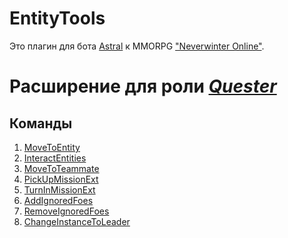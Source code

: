 # **EntityTools**
Это плагин для бота [Astral](https://www.neverwinter-bot.com/forums/index.php) к MMORPG ["Neverwinter Online"](https://www.arcgames.com/en/games/neverwinter/news).

# **Расширение для роли [*Quester*](./General/Glossary-RU.md#ref-Quester)**

## **Команды**
1. [MoveToEntity](Quester/Actions/MoveToEntity-RU.md)
2. [InteractEntities](Quester/Actions/InteractEntities-RU.md)
3. [MoveToTeammate](Quester/Actions/MoveToTeammate-RU.md)
4. [PickUpMissionExt](Quester/Actions/PickUpMissionExt-RU.md)
5. [TurnInMissionExt](Quester/Actions/TurnInMissionExt-RU.md)
6. [AddIgnoredFoes](Quester/Actions/AddIgnoredFoes-RU.md)
7. [RemoveIgnoredFoes](Quester/Actions/AddIgnoredFoes-RU.md)
8. [ChangeInstanceToLeader](Quester/Actions/ChangeInstanceToLeader-RU.md)
<!--9. InsertInsignia
10. ChangePluginSettings

## **Условия**
1. EntityCount
2. EntityProperty
3. TeamMemberCount
4. TeamLeaderMapInstance
5. CheckShard
6. IsInCustomRegionSet

***

# **Расширение для боевой подсистемы [*UCC*](./General/Glossary-RU.md#ref-UCC)**

## **Команды UCC**
1. ApproachEntity
2. ChangeTarget
3. DodgeFromEntity
4. ExecuteSpecificPower
5. SpecializedUCCAction
6. UseItemSpecial

## **Условия UCC**
1. UCCEntityCheck
2. UCCTargetMatchEntity
3. UCCCheckTimer
4. UCCConditionPack
5. UCCGameUICheck
6. UCCGenericCondition
7. UCCQuesterCheck
-->